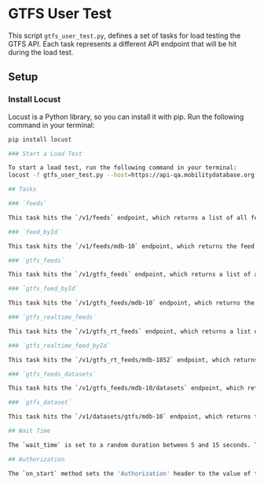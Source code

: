 # GTFS User Test

This script `gtfs_user_test.py`, defines a set of tasks for load testing the GTFS API. Each task represents a different API endpoint that will be hit during the load test.

## Setup

### Install Locust

Locust is a Python library, so you can install it with pip. Run the following command in your terminal:

```bash
pip install locust

### Start a Load Test

To start a load test, run the following command in your terminal:
locust -f gtfs_user_test.py --host=https://api-qa.mobilitydatabase.org -u 100 -r 10

## Tasks

### `feeds`

This task hits the `/v1/feeds` endpoint, which returns a list of all feeds.

### `feed_byId`

This task hits the `/v1/feeds/mdb-10` endpoint, which returns the feed with the ID `mdb-10`.

### `gtfs_feeds`

This task hits the `/v1/gtfs_feeds` endpoint, which returns a list of all GTFS feeds.

### `gtfs_feed_byId`

This task hits the `/v1/gtfs_feeds/mdb-10` endpoint, which returns the GTFS feed with the ID `mdb-10`.

### `gtfs_realtime_feeds`

This task hits the `/v1/gtfs_rt_feeds` endpoint, which returns a list of all GTFS realtime feeds.

### `gtfs_realtime_feed_byId`

This task hits the `/v1/gtfs_rt_feeds/mdb-1852` endpoint, which returns the GTFS realtime feed with the ID `mdb-1852`.

### `gtfs_feeds_datasets`

This task hits the `/v1/gtfs_feeds/mdb-10/datasets` endpoint, which returns a list of all datasets for the GTFS feed with the ID `mdb-10`.

### `gtfs_dataset`

This task hits the `/v1/datasets/gtfs/mdb-10` endpoint, which returns the dataset for the GTFS feed with the ID `mdb-10`.

## Wait Time

The `wait_time` is set to a random duration between 5 and 15 seconds. This means that after each task is executed, the script will wait for a duration between 5 and 15 seconds before executing the next task.

## Authorization

The `on_start` method sets the 'Authorization' header to the value of the 'FEEDS_AUTH_TOKEN' environment variable. This means that all requests sent during the load test will include this authorization token.
```

